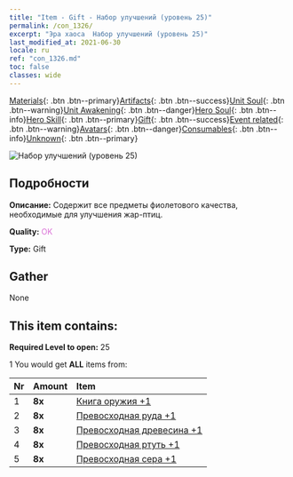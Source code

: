 ```yaml
---
title: "Item - Gift - Набор улучшений (уровень 25)"
permalink: /con_1326/
excerpt: "Эра хаоса  Набор улучшений (уровень 25)"
last_modified_at: 2021-06-30
locale: ru
ref: "con_1326.md"
toc: false
classes: wide
---
```

 [Materials](/ItemsRU/){: .btn .btn--primary}[Artifacts](/ItemsRU/Artifacts/){: .btn .btn--success}[Unit Soul](/ItemsRU/UnitSoul/){: .btn .btn--warning}[Unit Awakening](/ItemsRU/UnitAwakening/){: .btn .btn--danger}[Hero Soul](/ItemsRU/HeroSoul/){: .btn .btn--info}[Hero Skill](/ItemsRU/HeroSkill/){: .btn .btn--primary}[Gift](/ItemsRU/Gift/){: .btn .btn--success}[Event related](/ItemsRU/Events/){: .btn .btn--warning}[Avatars](/ItemsRU/Avatars/){: .btn .btn--danger}[Consumables](/ItemsRU/Consumables/){: .btn .btn--info}[Unknown](/ItemsRU/Unknown/){: .btn .btn--primary}

 ![Набор улучшений (уровень 25)](/images/t/i_906001.png)

## Подробности
 **Описание:** Содержит все предметы фиолетового качества, необходимые для улучшения жар-птиц.

 **Quality:** <span style="color: #DA70D6">OK</span>

 **Type:** Gift

## Gather

  None

## This item contains:

 **Required Level to open:** 25

 1 You would get **ALL** items  from:

  | Nr | Amount |     Item    |
  |:---|:-------|:------------|
  | 1 |  **8x** | [Книга оружия +1](/ItemsRU/mat_25/) |  | 
  | 2 |  **8x** | [Превосходная руда +1](/ItemsRU/mat_19/) |  | 
  | 3 |  **8x** | [Превосходная древесина +1](/ItemsRU/mat_20/) |  | 
  | 4 |  **8x** | [Превосходная ртуть +1](/ItemsRU/mat_21/) |  | 
  | 5 |  **8x** | [Превосходная сера +1](/ItemsRU/mat_22/) |  | 
